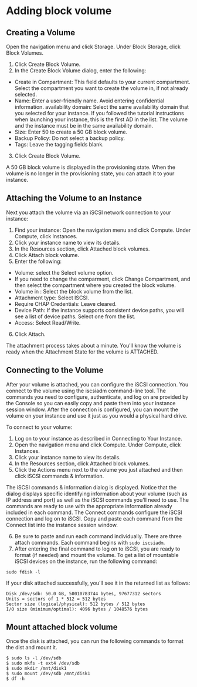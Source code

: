 # Adding block volume

## Creating a Volume

Open the navigation menu and click Storage. Under Block Storage, click Block Volumes.

1. Click Create Block Volume.
2. In the Create Block Volume dialog, enter the following:
  * Create in Compartment: This field defaults to your current compartment. Select the compartment you want to create the volume in, if not already selected.
  * Name: Enter a user-friendly name. Avoid entering confidential information.
availability domain: Select the same availability domain  that you selected for your instance. If you followed the tutorial instructions when launching your instance, this is the first AD in the list. The volume and the instance must be in the same availability domain.
  * Size: Enter 50 to create a 50 GB block volume.
  * Backup Policy: Do not select a backup policy.
  * Tags: Leave the tagging fields blank.
3. Click Create Block Volume.


A 50 GB block volume is displayed in the provisioning state. When the volume is no longer in the provisioning state, you can attach it to your instance.

## Attaching the Volume to an Instance

Next you attach the volume via an iSCSI  network connection to your instance:

1. Find your instance: Open the navigation menu and click Compute. Under Compute, click Instances.
2. Click your instance name to view its details.
3. In the Resources section, click Attached block volumes.
4. Click Attach block volume.
5. Enter the following:
  * Volume: select the Select volume option.
  * If you need to change the comparment, click Change Compartment, and then select the compartment where you created the block volume.
  * Volume in <compartment>: Select the block volume from the list.
  * Attachment type: Select ISCSI.
  * Require CHAP Credentials: Leave cleared.
  * Device Path: If the instance supports consistent device paths, you will see a list of device paths. Select one from the list.
  * Access: Select Read/Write.
6. Click Attach.

The attachment process takes about a minute. You'll know the volume is ready when the Attachment State for the volume is ATTACHED.

## Connecting to the Volume

After your volume is attached, you can configure the iSCSI connection. You connect to the volume using the iscsiadm command-line tool. The commands you need to configure, authenticate, and log on are provided by the Console so you can easily copy and paste them into your instance session window. After the connection is configured, you can mount the volume on your instance and use it just as you would a physical hard drive.

To connect to your volume:

1. Log on to your instance as described in Connecting to Your Instance.
2. Open the navigation menu and click Compute. Under Compute, click Instances.
3. Click your instance name to view its details.
4. In the Resources section, click Attached block volumes.
5. Click the Actions menu next to the volume you just attached and then click iSCSI commands & information.

The iSCSI commands & information dialog is displayed. Notice that the dialog displays specific identifying information about your volume (such as IP address and port) as well as the iSCSI commands you'll need to use. The commands are ready to use with the appropriate information already included in each command.
The Connect commands configure the iSCSI connection and log on to iSCSI. Copy and paste each command from the Connect list into the instance session window.

6. Be sure to paste and run each command individually. There are three attach commands. Each command begins with `sudo iscsiadm`.
7. After entering the final command to log on to iSCSI, you are ready to format (if needed) and mount the volume. To get a list of mountable iSCSI devices on the instance, run the following command:

```
sudo fdisk -l
```

If your disk attached successfully, you'll see it in the returned list as follows:

```
Disk /dev/sdb: 50.0 GB, 50010783744 bytes, 97677312 sectors
Units = sectors of 1 * 512 = 512 bytes
Sector size (logical/physical): 512 bytes / 512 bytes
I/O size (minimum/optimal): 4096 bytes / 1048576 bytes
```

## Mount attached block volume
 
 Once the disk is attached, you can run the following commands to format the dist and mount it.
 
 ```
 $ sudo ls -l /dev/sdb
 $ sudo mkfs -t ext4 /dev/sdb
 $ sudo mkdir /mnt/disk1
 $ sudo mount /dev/sdb /mnt/disk1
 $ df -h
 ```
